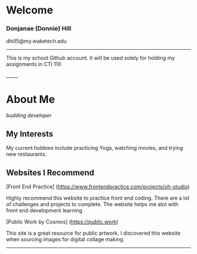 <h1>Welcome</h1>
<h3>Donjanae (Donnie) Hill</h3>
<p>dhill5@my.waketech.edu</p>
<hr>
<p>This is my school Github account. It will be used solely for holding my assignments in CTI 110</p>
_____

# About Me 
<i>budding developer</i>

## My Interests 
<p>My current hobbies include practicing Yoga, watching movies, and trying new restaurants.</p>

## Websites I Recommend
[Front End Practice] (https://www.frontendpractice.com/projects/oh-studio)

<p>Highly recommend this website to practice front end coding. There are a lot of challenges and projects to complete. The website helps me alot with front end development learning</p>

[Public Work by Cosmos] (https://public.work)

<p> This site is a great resource for public artwork. I discovered this website when sourcing images for digital collage making.</p>

______
